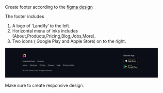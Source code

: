 Create footer according to the [figma design](https://www.figma.com/file/vsWp3PQSZbHkXyQgDRItpd/App-Landing-Page?node-id=0%3A1)

The footer includes

1. A logo of ‘Landify’ to the left.
2. Horizontal menu of inks includes (About,Products,Pricing,Blog,Jobs,More).
3. Two icons ( Google Play and Apple Store) on to the right.

![Footer](https://github.com/archis-academy/html-css-assignments/blob/master/Assignment-10-Footer/6.png?raw=true)

Make sure to create responsive design.
